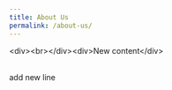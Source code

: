 ```yaml
---
title: About Us
permalink: /about-us/
---
```

&lt;div&gt;&lt;br&gt;&lt;/div&gt;&lt;div&gt;New content&lt;/div&gt;<div><br></div><div>add new line</div>